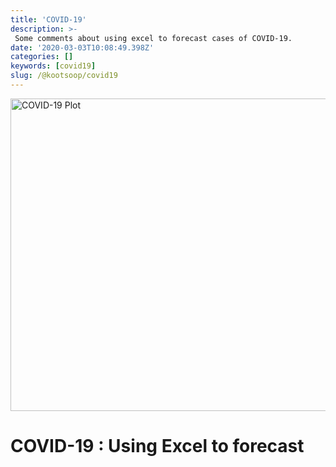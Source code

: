 ```yaml
---
title: 'COVID-19'
description: >-
 Some comments about using excel to forecast cases of COVID-19.
date: '2020-03-03T10:08:49.398Z'
categories: []
keywords: [covid19]
slug: /@kootsoop/covid19
---
```


<img src="https://kootsoop.github.io/images/COVID-19-2020-03-22-Day-8-Update-14-day-trend.png" alt="COVID-19 Plot" width="1000" height="500">

# COVID-19 : Using Excel to forecast



